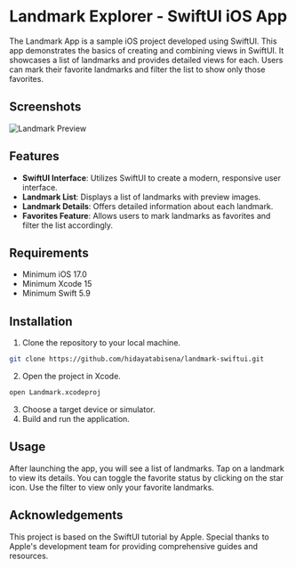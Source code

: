 
# Landmark Explorer - SwiftUI iOS App

The Landmark App is a sample iOS project developed using SwiftUI. This app demonstrates the basics of creating and combining views in SwiftUI. It showcases a list of landmarks and provides detailed views for each. Users can mark their favorite landmarks and filter the list to show only those favorites.


## Screenshots

![Landmark Preview](https://res.cloudinary.com/moyadev/image/upload/v1702473520/iSwift/LandmarkPreview_ahqhnq.png)


## Features

- **SwiftUI Interface**: Utilizes SwiftUI to create a modern, responsive user interface.
- **Landmark List**: Displays a list of landmarks with preview images.
- **Landmark Details**: Offers detailed information about each landmark.
- **Favorites Feature**: Allows users to mark landmarks as favorites and filter the list accordingly.

## Requirements

- Minimum iOS 17.0
- Minimum Xcode 15
- Minimum Swift 5.9


## Installation

1. Clone the repository to your local machine.

```bash
git clone https://github.com/hidayatabisena/landmark-swiftui.git
```

2. Open the project in Xcode.

```bash
open Landmark.xcodeproj
```

3. Choose a target device or simulator.
4. Build and run the application.



## Usage

After launching the app, you will see a list of landmarks. Tap on a landmark to view its details. You can toggle the favorite status by clicking on the star icon. Use the filter to view only your favorite landmarks.

## Acknowledgements 

This project is based on the SwiftUI tutorial by Apple. Special thanks to Apple's development team for providing comprehensive guides and resources.


